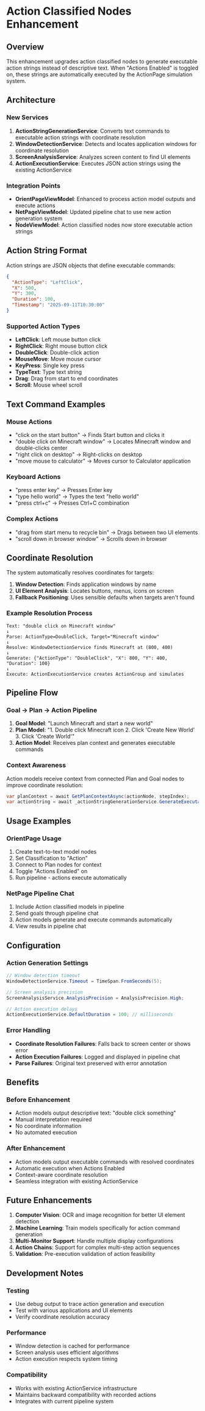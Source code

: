 # Action Classified Nodes Enhancement

## Overview

This enhancement upgrades action classified nodes to generate executable action strings instead of descriptive text. When "Actions Enabled" is toggled on, these strings are automatically executed by the ActionPage simulation system.

## Architecture

### New Services

1. **ActionStringGenerationService**: Converts text commands to executable action strings with coordinate resolution
2. **WindowDetectionService**: Detects and locates application windows for coordinate resolution  
3. **ScreenAnalysisService**: Analyzes screen content to find UI elements
4. **ActionExecutionService**: Executes JSON action strings using the existing ActionService

### Integration Points

- **OrientPageViewModel**: Enhanced to process action model outputs and execute actions
- **NetPageViewModel**: Updated pipeline chat to use new action generation system
- **NodeViewModel**: Action classified nodes now store executable action strings

## Action String Format

Action strings are JSON objects that define executable commands:

```json
{
  "ActionType": "LeftClick",
  "X": 500,
  "Y": 300,
  "Duration": 100,
  "Timestamp": "2025-09-11T10:30:00"
}
```

### Supported Action Types

- **LeftClick**: Left mouse button click
- **RightClick**: Right mouse button click  
- **DoubleClick**: Double-click action
- **MouseMove**: Move mouse cursor
- **KeyPress**: Single key press
- **TypeText**: Type text string
- **Drag**: Drag from start to end coordinates
- **Scroll**: Mouse wheel scroll

## Text Command Examples

### Mouse Actions
- "click on the start button" → Finds Start button and clicks it
- "double click on Minecraft window" → Locates Minecraft window and double-clicks center
- "right click on desktop" → Right-clicks on desktop
- "move mouse to calculator" → Moves cursor to Calculator application

### Keyboard Actions
- "press enter key" → Presses Enter key
- "type hello world" → Types the text "hello world"
- "press ctrl+c" → Presses Ctrl+C combination

### Complex Actions
- "drag from start menu to recycle bin" → Drags between two UI elements
- "scroll down in browser window" → Scrolls down in browser

## Coordinate Resolution

The system automatically resolves coordinates for targets:

1. **Window Detection**: Finds application windows by name
2. **UI Element Analysis**: Locates buttons, menus, icons on screen
3. **Fallback Positioning**: Uses sensible defaults when targets aren't found

### Example Resolution Process

```
Text: "double click on Minecraft window"
↓
Parse: ActionType=DoubleClick, Target="Minecraft window"
↓
Resolve: WindowDetectionService finds Minecraft at (800, 400)
↓
Generate: {"ActionType": "DoubleClick", "X": 800, "Y": 400, "Duration": 100}
↓
Execute: ActionExecutionService creates ActionGroup and simulates
```

## Pipeline Flow

### Goal → Plan → Action Pipeline

1. **Goal Model**: "Launch Minecraft and start a new world"
2. **Plan Model**: "1. Double click Minecraft icon 2. Click 'Create New World' 3. Click 'Create World'"
3. **Action Model**: Receives plan context and generates executable commands

### Context Awareness

Action models receive context from connected Plan and Goal nodes to improve coordinate resolution:

```csharp
var planContext = await GetPlanContextAsync(actionNode, stepIndex);
var actionString = await _actionStringGenerationService.GenerateExecutableActionString(result, planContext);
```

## Usage Examples

### OrientPage Usage

1. Create text-to-text model nodes
2. Set Classification to "Action" 
3. Connect to Plan nodes for context
4. Toggle "Actions Enabled" on
5. Run pipeline - actions execute automatically

### NetPage Pipeline Chat

1. Include Action classified models in pipeline
2. Send goals through pipeline chat
3. Action models generate and execute commands automatically
4. View results in pipeline chat

## Configuration

### Action Generation Settings

```csharp
// Window detection timeout
WindowDetectionService.Timeout = TimeSpan.FromSeconds(5);

// Screen analysis precision
ScreenAnalysisService.AnalysisPrecision = AnalysisPrecision.High;

// Action execution delays
ActionExecutionService.DefaultDuration = 100; // milliseconds
```

### Error Handling

- **Coordinate Resolution Failures**: Falls back to screen center or shows error
- **Action Execution Failures**: Logged and displayed in pipeline chat
- **Parse Failures**: Original text preserved with error annotation

## Benefits

### Before Enhancement
- Action models output descriptive text: "double click something"
- Manual interpretation required
- No coordinate information
- No automated execution

### After Enhancement
- Action models output executable commands with resolved coordinates
- Automatic execution when Actions Enabled
- Context-aware coordinate resolution
- Seamless integration with existing ActionService

## Future Enhancements

1. **Computer Vision**: OCR and image recognition for better UI element detection
2. **Machine Learning**: Train models specifically for action command generation
3. **Multi-Monitor Support**: Handle multiple display configurations
4. **Action Chains**: Support for complex multi-step action sequences
5. **Validation**: Pre-execution validation of action feasibility

## Development Notes

### Testing
- Use debug output to trace action generation and execution
- Test with various applications and UI elements
- Verify coordinate resolution accuracy

### Performance
- Window detection is cached for performance
- Screen analysis uses efficient algorithms
- Action execution respects system timing

### Compatibility
- Works with existing ActionService infrastructure
- Maintains backward compatibility with recorded actions
- Integrates with current pipeline system
